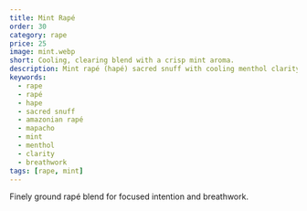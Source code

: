 ```yaml
---
title: Mint Rapé
order: 30
category: rape
price: 25
image: mint.webp
short: Cooling, clearing blend with a crisp mint aroma.
description: Mint rapé (hapé) sacred snuff with cooling menthol clarity; Amazonian mapacho blend for focus, breathwork, and energetic cleansing.
keywords:
  - rape
  - rapé
  - hape
  - sacred snuff
  - amazonian rapé
  - mapacho
  - mint
  - menthol
  - clarity
  - breathwork
tags: [rape, mint]
---
```


Finely ground rapé blend for focused intention and breathwork.

